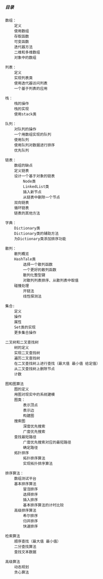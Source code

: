 ##### 目录
    数组：
		定义
		使用数组
		存取函数
		可变函数
		迭代器方法
		二维和多维数组
		对象中的数组
	
	列表：
		定义
		实现列表类
		使用迭代器访问列表
		一个基于列表的应用
		
	栈：
		栈的操作
		栈的实现
		使用stack类
	
	队列：
		对队列的操作
		一个用数组实现的队列
		使用队列
		使用队列对数据进行排序
		优先队列
		
	链表：
		数组的缺点
		定义链表
		设计一个基于对象的链表
			Node类
			LinkedList类
			插入新节点
			从链表中删除一个节点
		双向链表
		循环链表
		链表的其他方法
		
	字典：
		Dictionary类
		Dictionary类的辅助方法
		为Dictionary类添加排序功能
		
	散列：
		散列概览
		HashTale类
			选择一个散列函数
			一个更好的散列函数
			散列化整型键
			对散列列表排序、从散列表中取值	
		碰撞处理
			开链法
			线性探测法
			
	集合:
		定义
		操作
		属性
		Set类的实现
		更多集合操作
		
	二叉树和二叉查找树
		树的定义
		实现二叉查找树
		遍历二叉查找树
		在二叉查找树上进行查找（最大值 最小值 给定值）
		从二叉查找树上删除节点
		计数
		
	图和图算法
		图的定义
		用图对现实中的系统建模
		图类：
			表示顶点
			表示边
			构建图
		搜索图
			深度优先搜索
			广度优先搜索
		查找最短路径
			广度优先搜索对应的最短路径
			确定路径
		拓扑排序
			拓扑排序算法
			实现拓扑排序算法
		
	排序算法：
		数组测试平台
		基本排序算法
			冒泡排序
			选择排序
			插入排序
			基本排序算法的计时比较
		高级排序算法
			希尔排序
			归并排序
			快速排序
	
	检索算法
		顺序查找（最大值 最小值）
		二分查找算法
		查找文本数据
		
	高级算法
		动态规划
		贪心算法